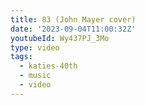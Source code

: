 ```yaml
---
title: 83 (John Mayer cover)
date: '2023-09-04T11:00:32Z'
youtubeId: Wy437PJ_3Mo
type: video
tags:
  - katies-40th
  - music
  - video
---
```


